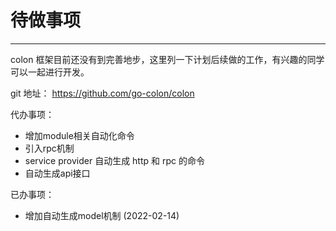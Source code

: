 # 待做事项
---

colon 框架目前还没有到完善地步，这里列一下计划后续做的工作，有兴趣的同学可以一起进行开发。

git 地址： https://github.com/go-colon/colon

代办事项：

- 增加module相关自动化命令
- 引入rpc机制
- service provider 自动生成 http 和 rpc 的命令
- 自动生成api接口

已办事项：

- 增加自动生成model机制 (2022-02-14)
